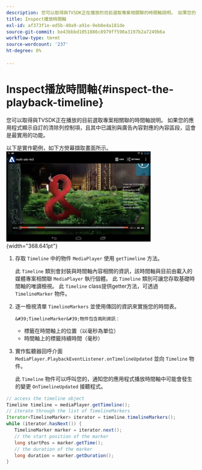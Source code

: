 ```yaml
---
description: 您可以取得與TVSDK正在播放的目前選取專案相關聯的時間軸說明。 如果您的應用程式顯示自訂的清除列控制項，且其中已識別與廣告內容對應的內容區段，這會是最實用的功能。
title: Inspect播放時間軸
exl-id: af373f1e-ed5b-40a9-a91e-9eb0e4a181de
source-git-commit: be43bbbd1051886c8979ff590a3197b2a7249b6a
workflow-type: tm+mt
source-wordcount: '237'
ht-degree: 0%

---
```


# Inspect播放時間軸{#inspect-the-playback-timeline}

您可以取得與TVSDK正在播放的目前選取專案相關聯的時間軸說明。 如果您的應用程式顯示自訂的清除列控制項，且其中已識別與廣告內容對應的內容區段，這會是最實用的功能。

以下是實作範例，如下方熒幕擷取畫面所示。  ![](assets/inspect-playback.jpg){width="368.641pt"}

1. 存取 `Timeline` 中的物件 `MediaPlayer` 使用 `getTimeline` 方法。

   此 `Timeline` 類別會封裝與時間軸內容相關的資訊，該時間軸與目前由載入的媒體專案相關聯 `MediaPlayer` 執行個體。 此 `Timeline` 類別可讓您存取基礎時間軸的唯讀檢視。 此 `Timeline` class提供getter方法，可透過 `TimelineMarker` 物件。

1. 逐一檢視清單 `TimelineMarkers` 並使用傳回的資訊來實施您的時間表。

       &#39;TimelineMarker&#39;物件包含兩則資訊：
   
   * 標籤在時間軸上的位置（以毫秒為單位）
   * 時間軸上的標籤持續時間（毫秒）

1. 實作監聽器回呼介面 `MediaPlayer.PlaybackEventListener.onTimelineUpdated` 並向 `Timeline` 物件。

   此 `Timeline` 物件可以呼叫您的，通知您的應用程式播放時間軸中可能會發生的變更 `OnTimelineUpdated` 接聽程式。

```java
// access the timeline object 
Timeline timeline = mediaPlayer.getTimeline(); 
// iterate through the list of TimelineMarkers 
Iterator<TimelineMarker> iterator = timeline.timelineMarkers(); 
while (iterator.hasNext()) { 
   TimelineMarker marker = iterator.next(); 
   // the start position of the marker 
   long startPos = marker.getTime(); 
   // the duration of the marker 
   long duration = marker.getDuration(); 
}
```
